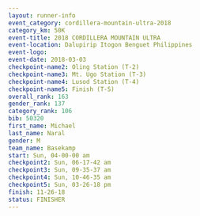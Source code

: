 ```yaml
---
layout: runner-info 
event_category: cordillera-mountain-ultra-2018 
category_km: 50K 
event-title: 2018 CORDILLERA MOUNTAIN ULTRA 
event-location: Dalupirip Itogon Benguet Philippines 
event-logo: 
event-date: 2018-03-03 
checkpoint-name2: Oling Station (T-2) 
checkpoint-name3: Mt. Ugo Station (T-3) 
checkpoint-name4: Lusod Station (T-4) 
checkpoint-name5: Finish (T-5) 
overall_rank: 163
gender_rank: 137
category_rank: 106
bib: 50320
first_name: Michael
last_name: Naral
gender: M
team_name: Basekamp
start: Sun, 04-00-00 am
checkpoint2: Sun, 06-17-42 am
checkpoint3: Sun, 09-35-37 am
checkpoint4: Sun, 10-46-35 am
checkpoint5: Sun, 03-26-18 pm
finish: 11-26-18
status: FINISHER
---
```

